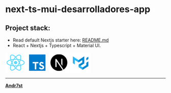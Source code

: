 [//]: # (Developer - Andrés Segura)
[//]: # (For preview this markdown: Ctrl+Shift+V _linux_)
[//]: # (https://code.visualstudio.com/docs/getstarted/keybindings)

# next-ts-mui-desarrolladores-app

## Project stack:

* Read default Nextjs starter here: [README.md](./README-starter.md)
* React + Nextjs + Typescript +  Material UI.

![](project-resources/stack/logo-react.png "React")
![](project-resources/stack/logo-typescript.png "TypeScript Types")
![](project-resources/stack/logo-nextjs.png "nextjs")
![](project-resources/stack/logo-materialui.png "material ui")

[//]: # (comment)
[//]: # (https://github.com/Andr7st/)

---

[**Andr7st**](https://github.com/Andr7st)
